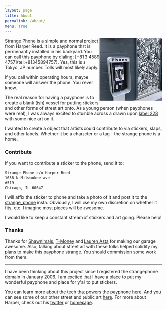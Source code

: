 ```yaml
---
layout: page
title: About
permalink: /about/
menu: True
---
```


<img src="/assets/begin.jpg" class="hidden-sm-down" width="200" align="right" />
Strange Phone is a simple and normal project from Harper Reed. It is a payphone that is permenantly installed in his backyard. You can call this payphone by dialing: [+81 3 4589 4757](tel:+81345894757). Yes, this is a Tokyo, JP number. Tolls will most likely apply. 

If you call within operating hours, maybe someone will answer the phone. You never know. 

The real reason for having a payphone is to create a blank (ish) vessel for putting stickers and other forms of street art onto. As a young person (when payphones were real), I was always excited to stumble across a drawn upon [label 228](https://en.wikipedia.org/wiki/Label_228) with some nice art on it. 

I wanted to create a object that artists could contribute to via stickers, slaps, and other labels. Whether it be a character or a tag - the strange phone is a home. 

### Contribute

If you want to contribute a sticker to the phone, send it to: 

    Strange Phone c/o Harper Reed
    1658 N Milwaukee ave
    #519
    Chicago, IL 60647

I will affix the sticker to phone and take a photo of it and post it to the [strange_phone](http://instagram.com/strange_phone) insta. Obviously, I will use my own discretion on whether it fits, etc. I imagine most pieces will be awesome. 

I would like to keep a constant stream of stickers and art going. Please help! 

### Thanks

Thanks for [Shawnimals](https://www.instagram.com/shawnimals/), [T-Money](https://www.instagram.com/tmoneydelarue/) and [Lauren Asta](https://www.instagram.com/lauren_asta/) for making our garage awesome. Also, talking about street art with these folks helped solidify my plans to make this payphone strange.  You should commission some work from them. 

----

I have been thinking about this project since I registered the strangephone domain in January 2006. I am excited that I have a place to put my wonderful payphone and place for y'all to put stickers. 

You can learn more about the tech that powers the payphone [here](/tech). And you can see some of our other street and public art [here](/art). For more about Harper, check out his [twitter](http://twitter.com/harper) or [homepage](http://harperreed.com).
